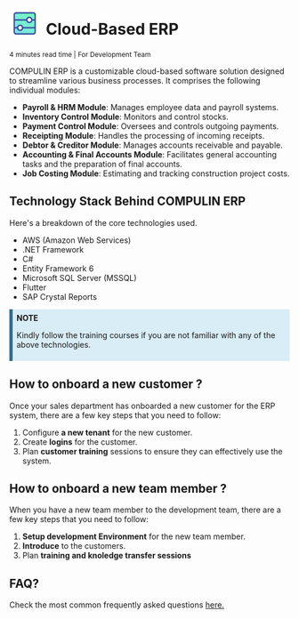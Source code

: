 <link rel="stylesheet" href="https://cdnjs.cloudflare.com/ajax/libs/font-awesome/5.15.1/css/all.min.css">


#  <img src="images/logo.png" alt="Logo" style="height:50px; margin-top:5px;" /> Cloud-Based ERP
<span style="font-size:12px;">4 minutes read time | For Development Team</span>

[FAQreference]:  faqs

COMPULIN ERP is a customizable cloud-based software solution designed to streamline various business processes. It comprises the following individual modules:

* **Payroll & HRM Module**: Manages employee data and payroll systems.
* **Inventory Control Module**: Monitors and control stocks.
* **Payment Control Module**: Oversees and controls outgoing payments.
* **Receipting Module**: Handles the processing of incoming receipts.
* **Debtor & Creditor Module**: Manages accounts receivable and payable.
* **Accounting & Final Accounts Module**: Facilitates general accounting tasks and the preparation of final accounts.
* **Job Costing Module**: Estimating and tracking construction project costs.
  

## Technology Stack Behind COMPULIN ERP
Here's a breakdown of the core technologies used.

* AWS (Amazon Web Services)
* .NET Framework 
* C#
* Entity Framework 6
* Microsoft SQL Server (MSSQL)
* Flutter
* SAP Crystal Reports

<div style="background-color:#D9EDF7; border-left:6px solid #31708F; padding:0.5em; margin-bottom:1em;">
  <i class="fas fa-info-circle"></i> <strong>NOTE</strong>
  <p>Kindly follow the training courses if you are not familiar with any of the above technologies.</p>
</div>

## How to onboard a new customer ?

Once your sales department has onboarded a new customer for the ERP system, there are a few key steps that you need to follow:

1. Configure <b>a new tenant</b> for the new customer.
2. Create <b>logins</b> for the customer.
3. Plan <b>customer training</b> sessions to ensure they can effectively use the system.

## How to onboard a new team member ?

When you have a new team member to the development team, there are a few key steps that you need to follow:

1. <b>Setup development Environment</b> for the new team member.
2. <b>Introduce</b> to the customers.
3. Plan <b>training and knoledge transfer sessions</b>
   
## FAQ?
Check the most common frequently asked questions [here.][FAQreference]